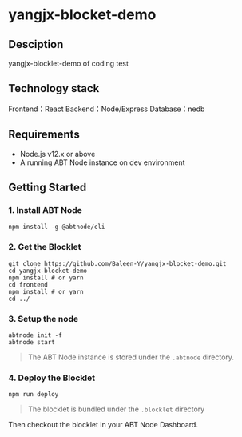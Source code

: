 # yangjx-blocket-demo

## Desciption
yangjx-blocklet-demo of coding test

## Technology stack
Frontend：React
Backend：Node/Express
Database：nedb

## Requirements

- Node.js v12.x or above
- A running ABT Node instance on dev environment

## Getting Started

### 1. Install ABT Node

```shell
npm install -g @abtnode/cli
```

### 2. Get the Blocklet

```shell
git clone https://github.com/Baleen-Y/yangjx-blocket-demo.git
cd yangjx-blocket-demo
npm install # or yarn
cd frontend
npm install # or yarn
cd ../
```

### 3. Setup the node

```shell
abtnode init -f
abtnode start
```

> The ABT Node instance is stored under the `.abtnode` directory.


### 4. Deploy the Blocklet

```shell
npm run deploy
```

> The blocklet is bundled under the `.blocklet` directory

Then checkout the blocklet in your ABT Node Dashboard.
